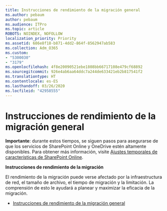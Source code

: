 ```yaml
---
title: Instrucciones de rendimiento de la migración general
ms.author: pebaum
author: pebaum
ms.audience: ITPro
ms.topic: article
ROBOTS: NOINDEX, NOFOLLOW
localization_priority: Priority
ms.assetid: 686e8f18-b871-4dd2-864f-8562947ab583
ms.collection: Adm_O365
ms.custom:
- "5300030"
- "3179"
ms.openlocfilehash: 4f8e20090521ebe1808bb66717108e479cf68892
ms.sourcegitcommit: 926e4ab6aa64ddc7a244de633421eb2b817541f2
ms.translationtype: HT
ms.contentlocale: es-ES
ms.lasthandoff: 03/26/2020
ms.locfileid: "42958555"
---
```

# <a name="general-migration-performance-guidance"></a>Instrucciones de rendimiento de la migración general

**Importante**: durante estos tiempos, se siguen pasos para asegurarse de que los servicios de SharePoint Online y OneDrive estén altamente disponibles. Para obtener más información, visite [Ajustes temporales de características de SharePoint Online](https://aka.ms/ODSPAdjustments).

**Instrucciones de rendimiento de la migración**

El rendimiento de la migración puede verse afectado por la infraestructura de red, el tamaño de archivo, el tiempo de migración y la limitación. La comprensión de esto le ayudará a planear y maximizar la eficacia de la migración.

- [Instrucciones de rendimiento de la migración general](https://docs.microsoft.com/sharepointmigration/sharepoint-online-and-onedrive-migration-speed)
